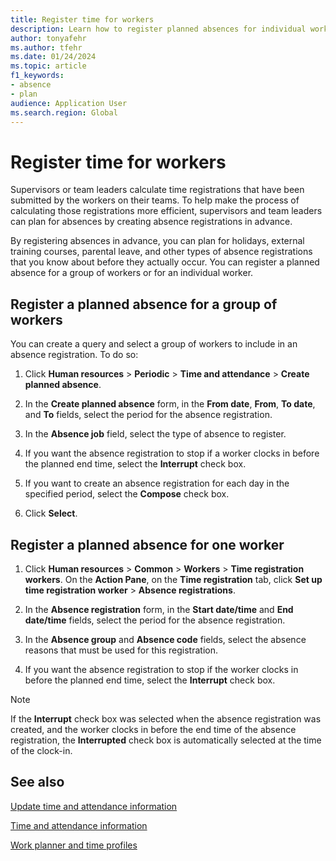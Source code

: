```yaml
---
title: Register time for workers
description: Learn how to register planned absences for individual workers and groups of workers in Dynamics 365 Human Resources.
author: tonyafehr
ms.author: tfehr
ms.date: 01/24/2024
ms.topic: article
f1_keywords:
- absence
- plan
audience: Application User
ms.search.region: Global
---
```


# Register time for workers

Supervisors or team leaders calculate time registrations that have been submitted by the workers on their teams. To help make the process of calculating those registrations more efficient, supervisors and team leaders can plan for absences by creating absence registrations in advance.

By registering absences in advance, you can plan for holidays, external training courses, parental leave, and other types of absence registrations that you know about before they actually occur. You can register a planned absence for a group of workers or for an individual worker.

## Register a planned absence for a group of workers

You can create a query and select a group of workers to include in an absence registration. To do so:

1.  Click **Human resources** \> **Periodic** \> **Time and attendance** \> **Create planned absence**.

2.  In the **Create planned absence** form, in the **From date**, **From**, **To date**, and **To** fields, select the period for the absence registration.

3.  In the **Absence job** field, select the type of absence to register.

4.  If you want the absence registration to stop if a worker clocks in before the planned end time, select the **Interrupt** check box.

5.  If you want to create an absence registration for each day in the specified period, select the **Compose** check box.

6.  Click **Select**.

## Register a planned absence for one worker

1.  Click **Human resources** \> **Common** \> **Workers** \> **Time registration workers**. On the **Action Pane**, on the **Time registration** tab, click **Set up time registration worker** \> **Absence registrations**.

2.  In the **Absence registration** form, in the **Start date/time** and **End date/time** fields, select the period for the absence registration.

3.  In the **Absence group** and **Absence code** fields, select the absence reasons that must be used for this registration.

4.  If you want the absence registration to stop if the worker clocks in before the planned end time, select the **Interrupt** check box.
    
> [!NOTE]
> If the **Interrupt** check box was selected when the absence registration was created, and the worker clocks in before the end time of the absence registration, the **Interrupted** check box is automatically selected at the time of the clock-in.



## See also

[Update time and attendance information](hr-update-time-and-attendance-information.md)

[Time and attendance information](hr-about-time-and-attendance-information.md)

[Work planner and time profiles](hr-about-work-planner-time-profiles.md)
